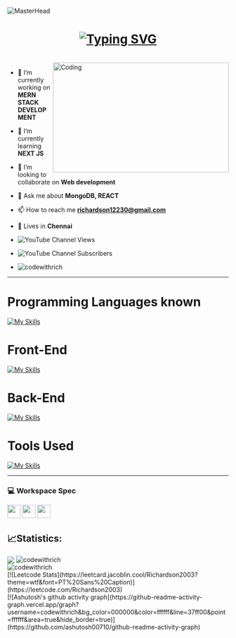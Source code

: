 ![MasterHead](https://www.digitalsolutionservices.com/img/services/web%20development.gif)
<h1 align='center'><a id="typo" href="https://git.io/typing-svg"><img src="https://readme-typing-svg.demolab.com?font=roboto+mono&weight=600&size=25&duration=3000&pause=1000&color=F7F7F7&center=true&width=435&lines=Hi%2C+I'm+Richardson.D;+I'm+a+UI%2FUX+Designer;I'm+a+MERN+stack+Developer";+"I'm+a+FREELANCER" alt="Typing SVG" /></a></h1>

<br>
<img align="right" alt="Coding" height='250' width="400" src="https://media2.giphy.com/media/qgQUggAC3Pfv687qPC/giphy.gif")

<p align="left"> 
  
- 🔭 I’m currently working on **MERN STACK DEVELOPMENT**
  
- 🌱 I’m currently learning **NEXT JS**

- 👯 I’m looking to collaborate on **Web development**
  
- 💬 Ask me about **MongoDB, REACT**
  
- 📫 How to reach me **richardson12230@gmail.com**
  
- 📌 Lives in **Chennai**
  
- ![YouTube Channel Views](https://img.shields.io/youtube/channel/views/UCng-oxmMa6tYqriGB5OJrFw)
  
- ![YouTube Channel Subscribers](https://img.shields.io/youtube/channel/subscribers/UCng-oxmMa6tYqriGB5OJrFw)
  
- <img src="https://komarev.com/ghpvc/?username=codewithrich&label=Github%20Profile%20views&color=0e75b6&style=plastic" alt="codewithrich" /> </p>


<hr>

# Programming Languages known
[![My Skills](https://skillicons.dev/icons?i=c,cpp,py,django,java,perl)](https://skillicons.dev)
<br/>

# Front-End
[![My Skills](https://skillicons.dev/icons?i=html,css,sass,bootstrap,js,nextjs,figma)](https://skillicons.dev)
<br/>

# Back-End
[![My Skills](https://skillicons.dev/icons?i=mysql,django,express,mongodb)](https://skillicons.dev)
<br />

# Tools Used
[![My Skills](https://skillicons.dev/icons?i=vscode,github,linux,xd,figma)](https://skillicons.dev)
<hr>

### 💻 Workspace Spec
<img height="30" src="https://img.shields.io/badge/HP-Victus-ED1C24?style=for-the-badge&logo=hp&logoColor=white"/> <img height="30" src="https://img.shields.io/badge/NVIDIA-RTX3060-76B900?style=for-the-badge&logo=nvidia&logoColor=white"/>  <img height="30" src="https://img.shields.io/badge/AMD-Ryzen_5_5000H-ED1C24?style=for-the-badge&logo=amd&logoColor=white"/> 


<h2>📈Statistics:</h2>


<img align="center" src = "https://github-readme-stats.vercel.app/api?username=codewithrich&show_icons=true&theme=dark"/>
<img align="center" src="https://github-readme-stats.vercel.app/api/top-langs/?username=codewithrich&layout=compact&theme=dark" alt="codewithrich"/>
<br/>
<img align="center" src="https://github-readme-streak-stats.herokuapp.com/?user=codewithrich&theme=dark" alt="codewithrich"/>
<br/>
[![Leetcode Stats](https://leetcard.jacoblin.cool/Richardson2003?theme=wtf&font=PT%20Sans%20Caption)](https://leetcode.com/Richardson2003)
<br/>
[![Ashutosh's github activity graph](https://github-readme-activity-graph.vercel.app/graph?username=codewithrich&bg_color=000000&color=ffffff&line=37ff00&point=ffffff&area=true&hide_border=true)](https://github.com/ashutosh00710/github-readme-activity-graph)

